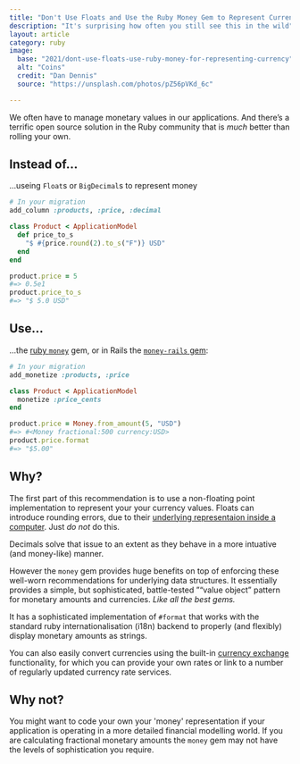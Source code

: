 ```yaml
---
title: "Don't Use Floats and Use the Ruby Money Gem to Represent Currencies"
description: "It's surprising how often you still see this in the wild"
layout: article
category: ruby
image:
  base: "2021/dont-use-floats-use-ruby-money-for-representing-currency"
  alt: "Coins"
  credit: "Dan Dennis"
  source: "https://unsplash.com/photos/pZ56pVKd_6c"

---
```


We often have to manage monetary values in our applications. And there’s a terrific open source solution in the Ruby community that is _much_ better than rolling your own.


## Instead of…

…useing `Float`s or `BigDecimal`s to represent money

```ruby
# In your migration
add_column :products, :price, :decimal

class Product < ApplicationModel
  def price_to_s
    "$ #{price.round(2).to_s("F")} USD"
  end
end

product.price = 5
#=> 0.5e1
product.price_to_s
#=> "$ 5.0 USD"
```

## Use…

…the [ruby `money`](https://github.com/RubyMoney/money) gem, or in Rails the [`money-rails` gem](https://github.com/RubyMoney/money-rails):

```ruby
# In your migration
add_monetize :products, :price

class Product < ApplicationModel
  monetize :price_cents
end

product.price = Money.from_amount(5, "USD")
#=> #<Money fractional:500 currency:USD>
product.price.format
#=> "$5.00"
```


## Why?

The first part of this recommendation is to use a non-floating point implementation to represent your your currency values. Floats can introduce rounding errors, due to their [underlying representaion inside a computer](http://download.oracle.com/docs/cd/E19957-01/806-3568/ncg_goldberg.html). Just _do not_ do this.

Decimals solve that issue to an extent as they behave in a more intuative (and money-like) manner.

However the `money` gem provides huge benefits on top of enforcing these well-worn recommendations for underlying data structures. It essentially provides a simple, but sophisticated, battle-tested ”“value object” pattern for monetary amounts and currencies. _Like all the best gems._

It has a sophisticated implementation of `#format` that works with the standard ruby internationalisation (i18n) backend to properly (and flexibly) display monetary amounts as strings.

You can also easily convert currencies using the built-in [currency exchange](https://github.com/RubyMoney/money#currency-exchange) functionality, for which you can provide your own rates or link to a number of regularly updated currency rate services.


## Why not?

You might want to code your own your 'money' representation if your application is operating in a more detailed financial modelling world. If you are calculating fractional monetary amounts the `money` gem may not have the levels of sophistication you require.
